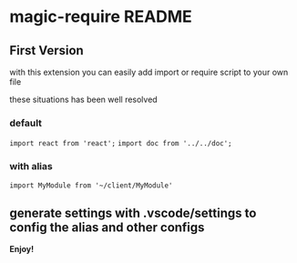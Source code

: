 # magic-require README
## First Version
with this extension you can easily add import or require script to your own file

these situations has been well resolved
### default
`import react from 'react';`
`import doc from '../../doc';`
### with alias
`import MyModule from '~/client/MyModule'`

## generate settings with .vscode/settings to config the alias and other configs

**Enjoy!**
